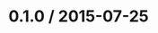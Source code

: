 <!--mdast setext-->

<!--lint disable no-multiple-toplevel-headings-->

0.1.0 / 2015-07-25
==================
